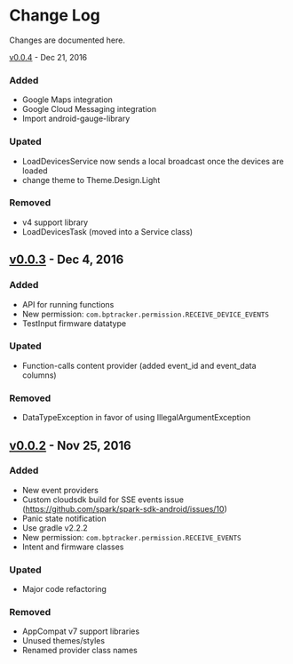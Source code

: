 Change Log
==========
Changes are documented here.

[v0.0.4] - Dec 21, 2016
### Added
  - Google Maps integration
  - Google Cloud Messaging integration
  - Import android-gauge-library

### Upated
  - LoadDevicesService now sends a local broadcast once the devices are loaded
  - change theme to Theme.Design.Light

### Removed
  - v4 support library
  - LoadDevicesTask (moved into a Service class)


[v0.0.3] - Dec 4, 2016
-------------------------
### Added
  - API for running functions
  - New permission: `com.bptracker.permission.RECEIVE_DEVICE_EVENTS`
  - TestInput firmware datatype

### Upated
  - Function-calls content provider (added event_id and event_data columns)

### Removed
  - DataTypeException in favor of using IllegalArgumentException


[v0.0.2] - Nov 25, 2016
-------------------------
### Added
  - New event providers
  - Custom cloudsdk build for SSE events issue (https://github.com/spark/spark-sdk-android/issues/10)
  - Panic state notification
  - Use gradle v2.2.2
  - New permission: `com.bptracker.permission.RECEIVE_EVENTS`
  - Intent and firmware classes

### Upated
  - Major code refactoring

### Removed
  - AppCompat v7 support libraries
  - Unused themes/styles
  - Renamed provider class names


[v0.0.4]: https://github.com/BP-Tracker/bp-tracker-android/releases/tag/v0.0.4
[v0.0.3]: https://github.com/BP-Tracker/bp-tracker-android/releases/tag/v0.0.3
[v0.0.2]: https://github.com/BP-Tracker/bp-tracker-android/releases/tag/v0.0.2
